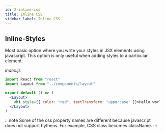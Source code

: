 ```yaml
---
id: 2-inline-css
title: Inline CSS
sidebar_label: Inline CSS
---
```


## Inline-Styles

Most basic option where you write your styles in JSX elements using javascript. This option is only useful when adding styles to a particular element.

_index.js_

```jsx
import React from "react"
import Layout from "../components/layout"

export default () => (
  <Layout>
    <h1 style={{ color: "red", textTransform: "uppercase" }}>Hello world!</h1>
  </Layout>
)
```

:::note
Some of the css property names are different because javascript does not support hythens. For example, CSS class becomes className.
:::
